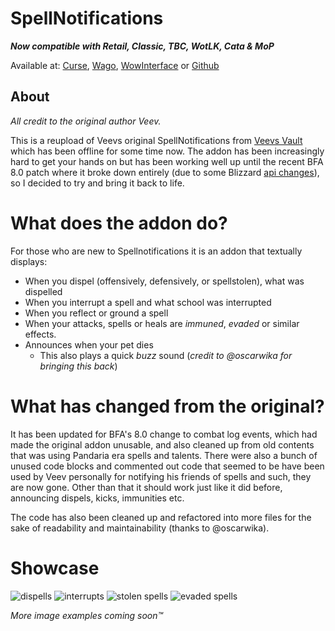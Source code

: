 # SpellNotifications
_**Now compatible with Retail, Classic, TBC, WotLK, Cata & MoP**_

Available at: [Curse], [Wago], [WowInterface] or [Github]

## About 
_All credit to the original author Veev._

This is a reupload of Veevs original SpellNotifications from [Veevs Vault](http://www.veevsvault.com/addons/) which has been offline for some time now. The addon has been increasingly hard to get your hands on but has been working well up until the recent BFA 8.0 patch where it broke down entirely (due to some Blizzard [api changes](https://us.battle.net/forums/en/wow/topic/20762318007)), so I decided to try and bring it back to life.

# What does the addon do?
For those who are new to Spellnotifications it is an addon that textually displays:

- When you dispel (offensively, defensively, or spellstolen), what was dispelled
- When you interrupt a spell and what school was interrupted
- When you reflect or ground a spell
- When your attacks, spells or heals are _immuned_, _evaded_ or similar effects.
- Announces when your pet dies
  - This also plays a quick _buzz_ sound (_credit to @oscarwika for bringing this back_)

# What has changed from the original?
It has been updated for BFA's 8.0 change to combat log events, which had made the original addon unusable, and also cleaned up from old contents that was using Pandaria era spells and talents. There were also a bunch of unused code blocks and commented out code that seemed to be have been used by Veev personally for notifying his friends of spells and such, they are now gone. Other than that it should work just like it did before, announcing dispels, kicks, immunities etc.

The code has also been cleaned up and refactored into more files for the sake of readability and maintainability (thanks to @oscarwika). 

# Showcase
![dispells](https://github.com/user-attachments/assets/8a01f7a4-a984-46d5-9eec-834ab7e3a936)
![interrupts](https://user-images.githubusercontent.com/732505/119710366-8e632e80-be5e-11eb-8359-3cc99b46a86e.jpg)
![stolen spells](https://user-images.githubusercontent.com/732505/119417851-0d3d5780-bcf7-11eb-9508-bb57e6a3fd4c.png)
![evaded spells](https://user-images.githubusercontent.com/732505/119417757-d5361480-bcf6-11eb-98f6-a53e9d869633.png)

_More image examples coming soon™_

[Curse]: https://www.curseforge.com/wow/addons/spellnotifications
[Wago]: https://addons.wago.io/addons/spellnotifications
[WowInterface]: https://www.wowinterface.com/downloads/fileinfo.php?id=26039
[Github]: https://github.com/jobackman/SpellNotifications/releases

